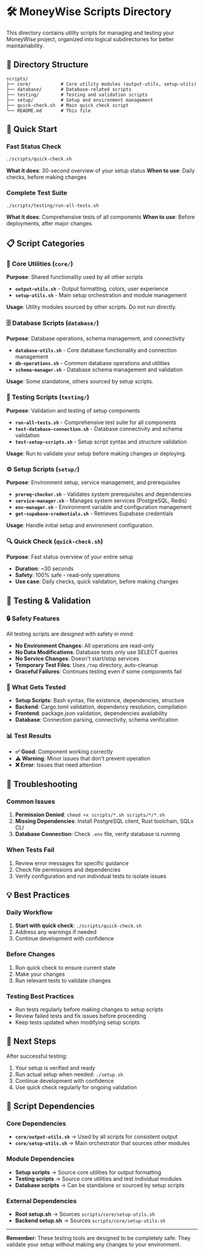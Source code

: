 # 🛠️ MoneyWise Scripts Directory

This directory contains utility scripts for managing and testing your MoneyWise project, organized into logical subdirectories for better maintainability.

## 📁 Directory Structure

```
scripts/
├── core/           # Core utility modules (output-utils, setup-utils)
├── database/       # Database-related scripts
├── testing/        # Testing and validation scripts
├── setup/          # Setup and environment management
├── quick-check.sh  # Main quick check script
└── README.md       # This file
```

## 🚀 Quick Start

### Fast Status Check
```bash
./scripts/quick-check.sh
```
**What it does**: 30-second overview of your setup status
**When to use**: Daily checks, before making changes

### Complete Test Suite
```bash
./scripts/testing/run-all-tests.sh
```
**What it does**: Comprehensive tests of all components
**When to use**: Before deployments, after major changes

## 📋 Script Categories

### 🔧 **Core Utilities** (`core/`)
**Purpose**: Shared functionality used by all other scripts
- **`output-utils.sh`** - Output formatting, colors, user experience
- **`setup-utils.sh`** - Main setup orchestration and module management

**Usage**: Utility modules sourced by other scripts. Do not run directly.

### 🗄️ **Database Scripts** (`database/`)
**Purpose**: Database operations, schema management, and connectivity
- **`database-utils.sh`** - Core database functionality and connection management
- **`db-operations.sh`** - Common database operations and utilities
- **`schema-manager.sh`** - Database schema management and validation

**Usage**: Some standalone, others sourced by setup scripts.

### 🧪 **Testing Scripts** (`testing/`)
**Purpose**: Validation and testing of setup components
- **`run-all-tests.sh`** - Comprehensive test suite for all components
- **`test-database-connection.sh`** - Database connectivity and schema validation
- **`test-setup-scripts.sh`** - Setup script syntax and structure validation

**Usage**: Run to validate your setup before making changes or deploying.

### ⚙️ **Setup Scripts** (`setup/`)
**Purpose**: Environment setup, service management, and prerequisites
- **`prereq-checker.sh`** - Validates system prerequisites and dependencies
- **`service-manager.sh`** - Manages system services (PostgreSQL, Redis)
- **`env-manager.sh`** - Environment variable and configuration management
- **`get-supabase-credentials.sh`** - Retrieves Supabase credentials

**Usage**: Handle initial setup and environment configuration.

### 🔍 **Quick Check** (`quick-check.sh`)
**Purpose**: Fast status overview of your entire setup
- **Duration**: ~30 seconds
- **Safety**: 100% safe - read-only operations
- **Use case**: Daily checks, quick validation, before making changes

## 🧪 Testing & Validation

### 🔒 Safety Features
All testing scripts are designed with safety in mind:
- **No Environment Changes**: All operations are read-only
- **No Data Modifications**: Database tests only use SELECT queries
- **No Service Changes**: Doesn't start/stop services
- **Temporary Test Files**: Uses `/tmp` directory, auto-cleanup
- **Graceful Failures**: Continues testing even if some components fail

### 🎯 What Gets Tested
- **Setup Scripts**: Bash syntax, file existence, dependencies, structure
- **Backend**: Cargo.toml validation, dependency resolution, compilation
- **Frontend**: package.json validation, dependencies availability
- **Database**: Connection parsing, connectivity, schema verification

### 📊 Test Results
- **✅ Good**: Component working correctly
- **⚠️ Warning**: Minor issues that don't prevent operation
- **❌ Error**: Issues that need attention

## 🔧 Troubleshooting

### Common Issues
1. **Permission Denied**: `chmod +x scripts/*.sh scripts/*/*.sh`
2. **Missing Dependencies**: Install PostgreSQL client, Rust toolchain, SQLx CLI
3. **Database Connection**: Check `.env` file, verify database is running

### When Tests Fail
1. Review error messages for specific guidance
2. Check file permissions and dependencies
3. Verify configuration and run individual tests to isolate issues

## 💡 Best Practices

### Daily Workflow
1. **Start with quick check**: `./scripts/quick-check.sh`
2. Address any warnings if needed
3. Continue development with confidence

### Before Changes
1. Run quick check to ensure current state
2. Make your changes
3. Run relevant tests to validate changes

### Testing Best Practices
- Run tests regularly before making changes to setup scripts
- Review failed tests and fix issues before proceeding
- Keep tests updated when modifying setup scripts

## 🚀 Next Steps

After successful testing:
1. Your setup is verified and ready
2. Run actual setup when needed: `./setup.sh`
3. Continue development with confidence
4. Use quick check regularly for ongoing validation

## 🔄 Script Dependencies

### Core Dependencies
- **`core/output-utils.sh`** → Used by all scripts for consistent output
- **`core/setup-utils.sh`** → Main orchestrator that sources other modules

### Module Dependencies
- **Setup scripts** → Source core utilities for output formatting
- **Testing scripts** → Source core utilities and test individual modules
- **Database scripts** → Can be standalone or sourced by setup scripts

### External Dependencies
- **Root setup.sh** → Sources `scripts/core/setup-utils.sh`
- **Backend setup.sh** → Sources `scripts/core/setup-utils.sh`

---

**Remember**: These testing tools are designed to be completely safe. They validate your setup without making any changes to your environment.

